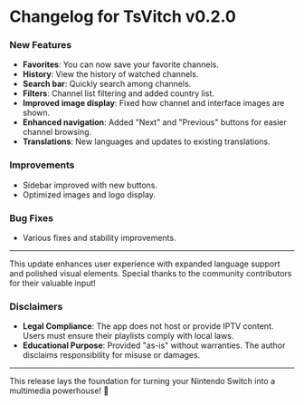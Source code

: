 # Changelog for TsVitch v0.2.0

### New Features
- **Favorites**: You can now save your favorite channels.
- **History**: View the history of watched channels.
- **Search bar**: Quickly search among channels.
- **Filters**: Channel list filtering and added country list.
- **Improved image display**: Fixed how channel and interface images are shown.
- **Enhanced navigation**: Added "Next" and "Previous" buttons for easier channel browsing.
- **Translations**: New languages and updates to existing translations.

### Improvements
- Sidebar improved with new buttons.
- Optimized images and logo display.

### Bug Fixes
- Various fixes and stability improvements.

---

This update enhances user experience with expanded language support and polished visual elements. Special thanks to the community contributors for their valuable input! 

### Disclaimers
- **Legal Compliance**: The app does not host or provide IPTV content. Users must ensure their playlists comply with local laws.
- **Educational Purpose**: Provided "as-is" without warranties. The author disclaims responsibility for misuse or damages.

---

This release lays the foundation for turning your Nintendo Switch into a multimedia powerhouse! 🚀
